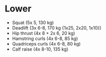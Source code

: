 # Lower
* Squat (5x 5, 130 kg)
* Deadlift (3x 6-8, 170 kg {1x25, 2x20, 1x10})
* Hip thrust (4x 8 + 2x 6, 20 kg)
* Hamstring curls (4x 6-8, 85 kg)
* Quadriceps curls (4x 6-8, 80 kg)
* Calf raise (4x 8-10, 135 kg)
